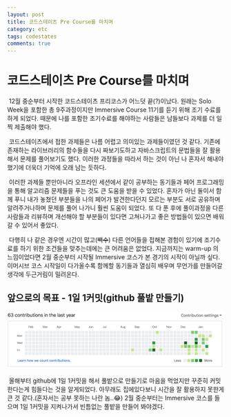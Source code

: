 ```yaml
---
layout: post
title: 코드스테이츠 Pre Course를 마치며
category: etc
tags: codestates
comments: true
---
```


# 코드스테이츠 Pre Course를 마치며

​	12월 중순부터 시작한 코드스테이츠 프리코스가 어느덧 끝(?)이났다. 원래는 Solo Week을 포함한 총 9주과정이지만 Immersive Course 11기를 듣기 위해 조기 수료를 하게 되었다. 때문에 나를 포함한 조기수료를 해야하는 사람들은 남들보다 과제를 더 일찍 제출해야 했다. 

​	코드스테이츠에서 접한 과제들은 나름 어렵고 의미있는 과제들이였던 것 같다. 기존에 존재하는 라이브러리의 함수들을 다시 짜보기도하고 자바스크립트의 문법들을 잘 활용해서 문제를 풀어보기도 했다. 이러한 과정들을 따라서 하는 것이 아닌 나 혼자서 해내야 했기에 더욱더 기억에 오래 남는 듯하다. 

​	이러한 과제들 뿐만아니라 오프라인 세션에서 같이 공부하는 동기들과 페어 프로그래밍을 통해 알고리즘 문제들을 푸는 것도 큰 도움을 받을 수 있었다. 혼자가 아닌 둘이서 함께 푸니 내가 놓쳤던 부분들을 나의 페어가 발견한다던지 모르는 부분도 서로 공유하며 알려주거나하며 문제를 풀어 나가니 훨씬 도움이 되었다. 또 다 푼 후에 풀이과정을 다른 사람들과 리뷰하며 개선해야 할 부분들이 있다면 고쳐나가고 좋은 방법들이 있으면 배워갈 수 있어서 좋았다.

​	다행히 나 같은 경우엔 시간이 많고(~~백수~~) 다른 언어들을 접해본 경험이 있기에 조기수료를 하기 위한 조건들을 맞추는데에는 큰 어려움은 없었다. 지금까지는 warm-up 의 느낌이었다면 2월 중순부터 시작될 Immersive 코스가 본 경기의 시작이 아닐까 싶다. 이머시브 코스 시작일이 다가올수록 함께할 동기들과 열심히 배우며 무언가를 만들어갈 생각에 두근거림이 밀려온다.



## 앞으로의 목표 - 1일 1커밋(github 풀밭 만들기)

![kkk](/assets/images/post_img/github_contri.png)

​	올해부터 github에 1일 1커밋을 해서 풀밭으로 만들기로 마음을 먹었지만 꾸준히 커밋한다는게 힘들다는 것을 알게되었다. 아무래도 집에있다보니 시간을 잘 활용하지 못한게 큰 것 같다.(혼자서는 공부 못하는 나란 놈..😂) 2월 중순부터는 Immersive 코스를 들으며 1일 1커밋을 지켜나가서 빈틈없는 풀밭을 만들어 봐야겠다.

